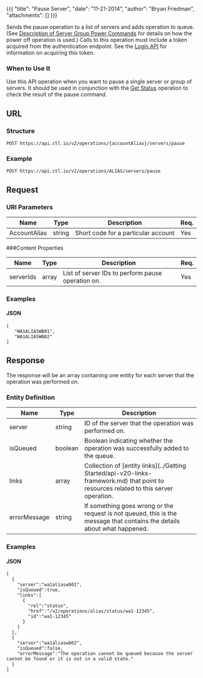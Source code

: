 {{{
  "title": "Pause Server",
  "date": "11-21-2014",
  "author": "Bryan Friedman",
  "attachments": []
}}}

Sends the pause operation to a list of servers and adds operation to queue. (See [Description of Server Group Power Commands](http://www.ctl.io/knowledge-base/servers/descriptions-of-servergroup-power-commands/) for details on how the power off operation is used.) Calls to this operation must include a token acquired from the authentication endpoint. See the [Login API](../Authentication/login.md) for information on acquiring this token.

### When to Use It

Use this API operation when you want to pause a single server or group of servers. It should be used in conjunction with the [Get Status](../Queue/get-status.md) operation to check the result of the pause command.

## URL

### Structure

    POST https://api.ctl.io/v2/operations/{accountAlias}/servers/pause

### Example

    POST https://api.ctl.io/v2/operations/ALIAS/servers/pause

## Request

### URI Parameters

| Name | Type | Description | Req. |
| --- | --- | --- | --- |
| AccountAlias | string | Short code for a particular account | Yes |

###Content Properties

| Name | Type | Description | Req. |
| --- | --- | --- | --- |
| serverIds | array | List of server IDs to perform pause operation on. | Yes |

### Examples

#### JSON

    [
       "WA1ALIASWB01",
       "WA1ALIASWB02"
    ]

## Response

The response will be an array containing one entity for each server that the operation was performed on.

### Entity Definition

| Name | Type | Description |
| --- | --- | --- |
| server | string | ID of the server that the operation was performed on. |
| isQueued | boolean | Boolean indicating whether the operation was successfully added to the queue. |
| links | array | Collection of [entity links](../Getting Started/api-v20-links-framework.md) that point to resources related to this server operation. |
| errorMessage | string | If something goes wrong or the request is not queued, this is the message that contains the details about what happened. |

### Examples

#### JSON

    [
      {
        "server":"wa1aliaswb01",
        "isQueued":true,
        "links":[
          {
            "rel":"status",
            "href":"/v2/operations/alias/status/wa1-12345",
            "id":"wa1-12345"
          }
        ]
      },
      {
        "server":"wa1aliaswb02",
        "isQueued":false,
        "errorMessage":"The operation cannot be queued because the server cannot be found or it is not in a valid state."
      }
    ]
